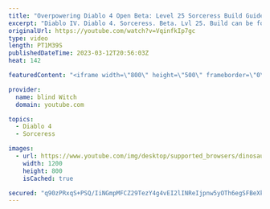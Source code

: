 ```yaml
---
title: "Overpowering Diablo 4 Open Beta: Level 25 Sorceress Build Guide"
excerpt: "Diablo IV. Diablo 4. Sorceress. Beta. Lvl 25. Build can be found here: ..."
originalUrl: https://youtube.com/watch?v=VqinfkIp7gc
type: video
length: PT1M39S
publishedDateTime: 2023-03-12T20:56:03Z
heat: 142

featuredContent: "<iframe width=\"800\" height=\"500\" frameborder=\"0\" src=\"https://www.youtube.com/embed/VqinfkIp7gc\" allow=\"accelerometer; autoplay; encrypted-media; gyroscope; picture-in-picture\" allowfullscreen></iframe>"

provider:
  name: blind Witch
  domain: youtube.com

topics:
  - Diablo 4
  - Sorceress

images:
  - url: https://www.youtube.com/img/desktop/supported_browsers/dinosaur.png
    width: 1200
    height: 800
    isCached: true

secured: "q90zPRxqS+PSQ/IiNGmpMFCZ29TezY4g4vEI2lINReIjpnw5yOTh6egSFBeXkBEFZVtaIuJZxqQYy745RdPhEGzXpfJE/srmoE5yVrgt38f5ctQVM4jk8oiOxQLL/fw9TWRu0nWzTwPn0lQoj0Cm0p6nkKTVH+bnCw+KEc4bDUD71nlhjeqF2v5wCU7489xMYxIXGdk/xH0sKLkDls+/4I+ZuOTSPW4FdadhAEMED2rmRegXvO75+szFPjV9PeGT9kpSYqS/BBNiyjk9JzUXuNXDF5le+9Obx1oRxzRwwxdutYmQc4VLWX2GPavvpGo6HqdVn/Iq86YHOjDadvrjrtcqGtLMwZt1L66Ps+CPyaoWy4Zfyr2+Cdun6TBMJD2EKUvOGGKCtCf6JGL1ZYgVBJF+W2bt7dRxGjzw4TTBW8E=;hzH7hwfuKehE+wxAWgfBVQ=="
---
```


